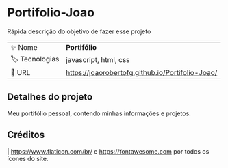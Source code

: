 # Portifolio-Joao

Rápida descrição do objetivo de fazer esse projeto

|  |     |
| -------------  | --- |
| :sparkles: Nome        | **Portifólio**
| :label: Tecnologias | javascript, html, css
| :rocket: URL         | https://joaorobertofg.github.io/Portifolio-Joao/

## Detalhes do projeto

Meu portifólio pessoal, contendo minhas informações e projetos.

## Créditos

| https://www.flaticon.com/br/ e https://fontawesome.com por todos os ícones do site.

